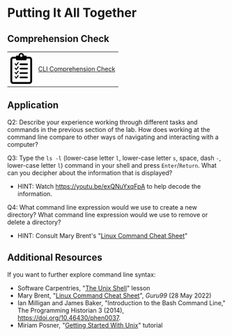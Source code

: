 # Putting It All Together

## <i class="fa-solid fa-clipboard-check" aria-hidden="true"></i> Comprehension Check

<table>
 <tr><td>
<img src="https://github.com/kwaldenphd/computer-interfaces/blob/main/images/clipboard.png?raw=true" alt="Clipboard icon" width="50"/></td>
  <td><a href="https://docs.google.com/forms/d/e/1FAIpQLScAShWrKHVdEpMv6tzRdRvzML9s3lr0gItllyyR42SMj6_QZA/viewform?usp=sf_link">CLI Comprehension Check</a></td>
  </tr>
  </table>

## <i class="fa-solid fa-clipboard-question" aria-hidden="true"></i> Application

Q2: Describe your experience working through different tasks and commands in the previous section of the lab. How does working at the command line compare to other ways of navigating and interacting with a computer?

Q3: Type the `ls -l` (lower-case letter `l`, lower-case letter `s`, space, dash `-`, lower-case letter `l`) command in your shell and press `Enter`/`Return`. What can you decipher about the information that is displayed? 
- HINT: Watch https://youtu.be/exQNuYxqFpA to help decode the information.

Q4: What command line expression would we use to create a new directory? What command line expression would we use to remove or delete a directory?
- HINT: Consult Mary Brent's "[Linux Command Cheat Sheet](https://www.guru99.com/linux-commands-cheat-sheet.html)"

## Additional Resources

If you want to further explore command line syntax:
- Software Carpentries, "[The Unix Shell](https://swcarpentry.github.io/shell-novice/)" lesson
- Mary Brent, "[Linux Command Cheat Sheet](https://www.guru99.com/linux-commands-cheat-sheet.html)", *Guru99* (28 May 2022)
- Ian Milligan and James Baker, "Introduction to the Bash Command Line," The Programming Historian 3 (2014), https://doi.org/10.46430/phen0037.
- Miriam Posner, "[Getting Started With Unix](https://github.com/miriamposner/unix/blob/main/getting_started_with_commandline.md)" tutorial
